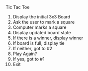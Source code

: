 Tic Tac Toe

1. Display the initial 3x3 Board
2. Ask the user to mark a square
3. Computer marks a square
4. Display updated board state
5. If there is a winner, display winner
6. If board is full, display tie
7. If neither, got to #2
8. Play Again?
9. If yes, got to  #1
10. Exit